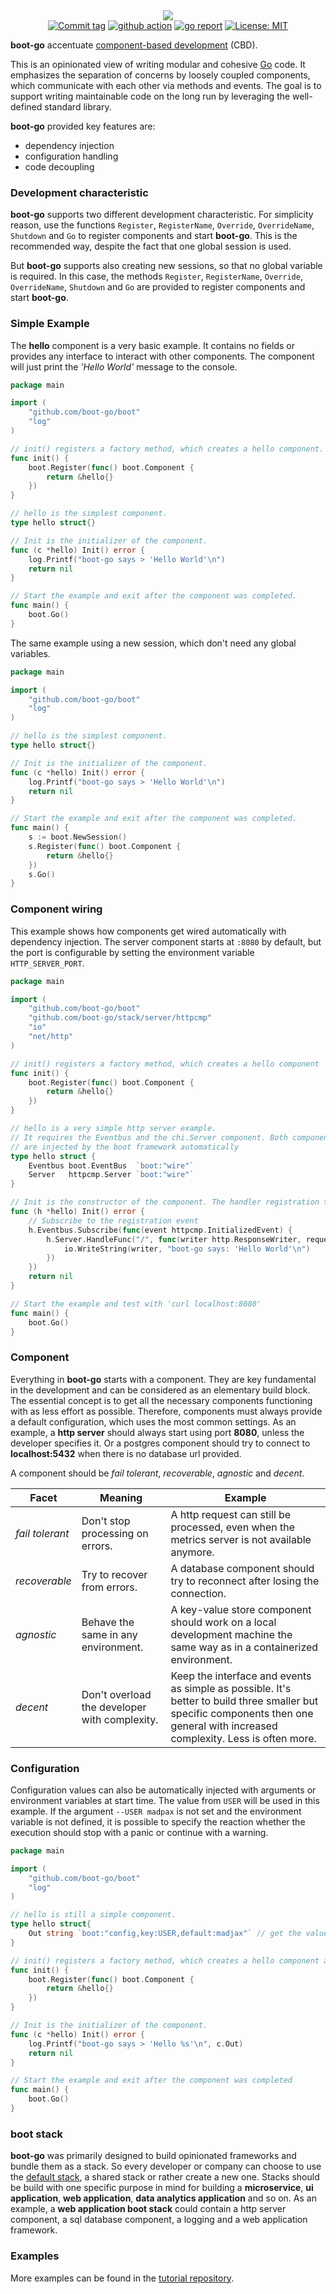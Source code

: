 <div>
    <div align="center"><img src="https://avatars.githubusercontent.com/u/80048065?s=200&u=a95ef12cecad462ed24df9418a8464241301cc16"/></div>
    <div align="center">
        <a href="https://github.com/boot-go/boot/tags"><img alt="Commit tag" src="https://img.shields.io/github/v/tag/boot-go/boot"></a>
        <a href="https://github.com/boot-go/boot/actions/workflows/action.yml"><img src="https://github.com/boot-go/boot/actions/workflows/action.yml/badge.svg?branch=main" alt="github action"></a>
        <a href="https://goreportcard.com/report/github.com/boot-go/boot"><img src="https://goreportcard.com/badge/github.com/boot-go/boot" alt="go report"></a>
        <a href="https://opensource.org/licenses/MIT"><img src="https://img.shields.io/badge/license-MIT-blue.svg" alt="License: MIT"></a>
    </div>
</div>

**boot-go** accentuate [component-based development](https://en.wikipedia.org/wiki/Component-based_software_engineering) (CBD).

This is an opinionated view of writing modular and cohesive [Go](https://github.com/golang/go) code. It emphasizes the separation of concerns by loosely coupled components, which communicate with each other via methods and events. The goal is to support writing maintainable code on the long run by leveraging the well-defined standard library.

**boot-go** provided key features are:
- dependency injection
- configuration handling
- code decoupling

### Development characteristic
**boot-go** supports two different development characteristic. For simplicity reason, use the functions ```Register```, ```RegisterName```, ```Override```, ```OverrideName```, ```Shutdown``` and ```Go``` to register components and start **boot-go**. This is the recommended way, despite the fact that one global session is used.

But **boot-go** supports also creating new sessions, so that no global variable is required. In this case, the methods ```Register```, ```RegisterName```, ```Override```, ```OverrideName```, ```Shutdown``` and ```Go``` are provided to register components and start **boot-go**.

### Simple Example
The **hello** component is a very basic example. It contains no fields or provides any interface to interact with other components. The component will just print the _'Hello World'_ message to the console.
```go
package main

import (
	"github.com/boot-go/boot"
	"log"
)

// init() registers a factory method, which creates a hello component.
func init() {
	boot.Register(func() boot.Component {
		return &hello{}
	})
}

// hello is the simplest component.
type hello struct{}

// Init is the initializer of the component.
func (c *hello) Init() error {
	log.Printf("boot-go says > 'Hello World'\n")
	return nil
}

// Start the example and exit after the component was completed.
func main() {
	boot.Go()
}
```

The same example using a new session, which don't need any global variables.
```Go
package main

import (
	"github.com/boot-go/boot"
	"log"
)

// hello is the simplest component.
type hello struct{}

// Init is the initializer of the component.
func (c *hello) Init() error {
	log.Printf("boot-go says > 'Hello World'\n")
	return nil
}

// Start the example and exit after the component was completed.
func main() {
	s := boot.NewSession()
	s.Register(func() boot.Component {
		return &hello{}
	})
	s.Go()
}
```

### Component wiring
This example shows how components get wired automatically with dependency injection. The server component starts at ```:8080``` by default, but the port is configurable by setting the environment variable ```HTTP_SERVER_PORT```. 
```go
package main

import (
	"github.com/boot-go/boot"
	"github.com/boot-go/stack/server/httpcmp"
	"io"
	"net/http"
)

// init() registers a factory method, which creates a hello component
func init() {
	boot.Register(func() boot.Component {
		return &hello{}
	})
}

// hello is a very simple http server example.
// It requires the Eventbus and the chi.Server component. Both components
// are injected by the boot framework automatically
type hello struct {
	Eventbus boot.EventBus  `boot:"wire"`
	Server   httpcmp.Server `boot:"wire"`
}

// Init is the constructor of the component. The handler registration takes place here.
func (h *hello) Init() error {
	// Subscribe to the registration event
	h.Eventbus.Subscribe(func(event httpcmp.InitializedEvent) {
		h.Server.HandleFunc("/", func(writer http.ResponseWriter, request *http.Request) {
			io.WriteString(writer, "boot-go says: 'Hello World'\n")
		})
	})
	return nil
}

// Start the example and test with 'curl localhost:8080'
func main() {
	boot.Go()
}
```

### Component
Everything in **boot-go** starts with a component. They are key fundamental in the development and can be considered as an elementary build block. The essential concept is to get all the necessary components functioning with as less effort as possible. Therefore, components must always provide a default configuration, which uses the most common settings. As an example, a **http server** should always start using port **8080**, unless the developer specifies it. Or a postgres component should try to connect to **localhost:5432** when there is no database url provided.

A component should be _fail tolerant_, _recoverable_, _agnostic_ and _decent_.

Facet | Meaning | Example
-------- | -------- | --------
_fail tolerant_ | Don't stop processing on errors.   | A http request can still be processed, even when the metrics server is not available anymore.
_recoverable_ | Try to recover from errors. | A database component should try to reconnect after losing the connection.
_agnostic_ | Behave the same in any environment. | A key-value store component should work on a local development machine the same way as in a containerized environment.
_decent_ | Don't overload the developer with complexity. | Keep the interface and events as simple as possible. It's better to build three smaller but specific components then one general with increased complexity. Less is often more.


### Configuration
Configuration values can also be automatically injected with arguments or environment variables at start time. The value from ```USER``` will be used in this example. If the argument ```--USER madpax``` is not set and the environment variable is not defined, it is possible to specify the reaction whether the execution should stop with a panic or continue with a warning.
```go
package main

import (
	"github.com/boot-go/boot"
	"log"
)

// hello is still a simple component.
type hello struct{
	Out string `boot:"config,key:USER,default:madjax"` // get the value from the argument list or environment variable. If no value could be determined, then use the default value `madjax`.
}

// init() registers a factory method, which creates a hello component and returns a reference to it.
func init() {
	boot.Register(func() boot.Component {
		return &hello{}
	})
}

// Init is the initializer of the component.
func (c *hello) Init() error {
	log.Printf("boot-go says > 'Hello %s'\n", c.Out)
	return nil
}

// Start the example and exit after the component was completed
func main() {
	boot.Go()
}

```


### boot stack
**boot-go** was primarily designed to build opinionated frameworks and bundle them as a stack. So every developer or company can choose to use the [default stack](https://github.com/boot-go/stack), a shared stack or rather create a new one. Stacks should be build with one specific purpose in mind for building a **microservice**, **ui application**, **web application**, **data analytics application** and so on. As an example, a **web application boot stack** could contain a http server component, a sql database component, a logging and a web application framework.


### Examples
More examples can be found in the [tutorial repository](https://github.com/boot-go/tutorial).
